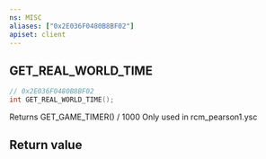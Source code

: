 ```yaml
---
ns: MISC
aliases: ["0x2E036F0480B8BF02"]
apiset: client
---
```

## GET_REAL_WORLD_TIME

```c
// 0x2E036F0480B8BF02
int GET_REAL_WORLD_TIME();
```

Returns GET_GAME_TIMER() / 1000
Only used in rcm_pearson1.ysc


## Return value


